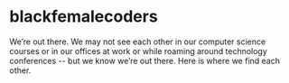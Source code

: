 blackfemalecoders
=================

We’re out there. We may not see each other in our computer science courses or in our offices at work or while roaming around technology conferences -- but we know we’re out there. Here is where we find each other.
